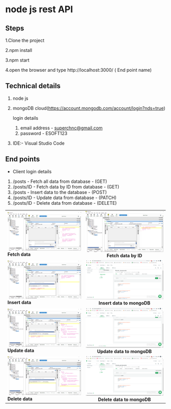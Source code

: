 
# node js rest API 

## Steps

1.Clone the project

2.npm install

3.npm start

4.open the browser and type http://localhost:3000/ ( End point name)

## Technical details

1. node js
2. mongoDB cloud(https://account.mongodb.com/account/login?nds=true)

   login details
   
   1. email address - superchnc@gmail.com
   2. password - ESOFT123
   
3. IDE:- Visual Studio Code

## End points 

- Client login details
1. /posts - Fetch all data from database - (GET)
2. /posts/ID - Fetch data by ID from database - (GET)
3. /posts - Insert data to the database - (POST)
4. /posts/ID - Update data from database - (PATCH)
5. /posts/ID - Delete data from database - (DELETE)

|   |     |
| ------------- |:-------------:| 
| <img src="Images/Fetch all data.PNG"><br><b>Fetch data</b>| <img src="Images/Fetch data by ID.PNG"><br><b>Fetch data by ID</b>|
| <img src="Images/insert data to mongoDB.PNG"><br><b>Insert data</b>| <img src="Images/inserted data.PNG"><br><b>Insert data to mongoDB</b>|
| <img src="Images/update data by ID.PNG"><br><b>Update data</b>| <img src="Images/update data.PNG"><br><b>Update data to mongoDB</b>|
| <img src="Images/Delete data by ID.PNG"><br><b>Delete data</b>| <img src="Images/Delete data.PNG"><br><b>Delete data to mongoDB</b>|


